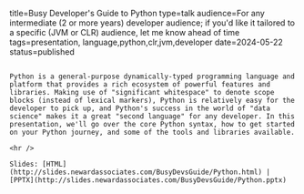 title=Busy Developer's Guide to Python
type=talk
audience=For any intermediate (2 or more years) developer audience; if you'd like it tailored to a specific (JVM or CLR) audience, let me know ahead of time
tags=presentation, language,python,clr,jvm,developer
date=2024-05-22
status=published
~~~~~~

Python is a general-purpose dynamically-typed programming language and platform that provides a rich ecosystem of powerful features and libraries. Making use of "significant whitespace" to denote scope blocks (instead of lexical markers), Python is relatively easy for the developer to pick up, and Python's success in the world of "data science" makes it a great "second language" for any developer. In this presentation, we'll go over the core Python syntax, how to get started on your Python journey, and some of the tools and libraries available.
    
<hr />

Slides: [HTML](http://slides.newardassociates.com/BusyDevsGuide/Python.html) | [PPTX](http://slides.newardassociates.com/BusyDevsGuide/Python.pptx)
